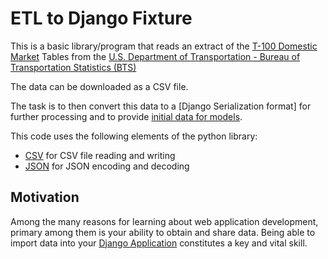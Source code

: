 # ETL to Django Fixture

This is a basic library/program that reads an extract of the [T-100 Domestic Market](https://www.transtats.bts.gov/Tables.asp?DB_ID=110&DB_Name=Air%20Carrier%20Statistics%20%28Form%2041%20Traffic%29-%20%20U.S.%20Carriers&DB_Short_Name=Air%20Carriers) Tables from the [U.S. Department of Transportation - Bureau of Transportation Statistics (BTS) ](https://www.bts.gov/)

The data can be downloaded as a CSV file.

The task is to then convert this data to a [Django Serialization format] for further processing and to provide [initial data for models](https://docs.djangoproject.com/en/3.1/howto/initial-data/).

This code uses the following elements of the python library:

* [CSV](https://docs.python.org/3/library/csv.html) for CSV file reading and writing
* [JSON](https://docs.python.org/3/library/json.html) for JSON encoding and decoding

## Motivation

Among the many reasons for learning about web application development, primary among them is your ability to obtain and share data.  Being able to import data into your [Django Application](https://www.djangoproject.com/) constitutes a key and vital skill.

